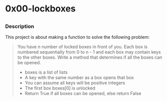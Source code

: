 # 0x00-lockboxes

##

### Description

This project is about making a function to solve the following problem:

> You have n number of locked boxes in front of you. Each box is numbered sequentially from 0 to n - 1 and each box may contain keys to the other boxes. Write a method that determines if all the boxes can be opened.
>
> - boxes is a list of lists
> - A key with the same number as a box opens that box
> - You can assume all keys will be positive integers
> - The first box boxes[0] is unlocked
> - Return True if all boxes can be opened, else return False
